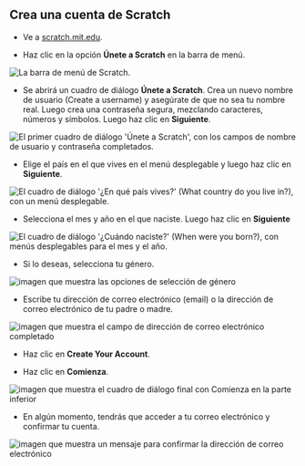## Crea una cuenta de Scratch

- Ve a [scratch.mit.edu](https://scratch.mit.edu).

- Haz clic en la opción **Únete a Scratch** en la barra de menú.

![La barra de menú de Scratch.](images/join.png)

- Se abrirá un cuadro de diálogo **Únete a Scratch**. Crea un nuevo nombre de usuario (Create a username) y asegúrate de que no sea tu nombre real. Luego crea una contraseña segura, mezclando caracteres, números y símbolos. Luego haz clic en **Siguiente**.

![El primer cuadro de diálogo 'Únete a Scratch', con los campos de nombre de usuario y contraseña completados.](images/username.png)

- Elige el país en el que vives en el menú desplegable y luego haz clic en **Siguiente**.

![El cuadro de diálogo '¿En qué país vives?' (What country do you live in?), con un menú desplegable.](images/country.png)

- Selecciona el mes y año en el que naciste. Luego haz clic en **Siguiente**

![El cuadro de diálogo '¿Cuándo naciste?' (When were you born?), con menús desplegables para el mes y el año.](images/age.png)

- Si lo deseas, selecciona tu género.

![imagen que muestra las opciones de selección de género](images/gender.png)

- Escribe tu dirección de correo electrónico (email) o la dirección de correo electrónico de tu padre o madre.

![imagen que muestra el campo de dirección de correo electrónico completado](images/email.png)

- Haz clic en **Create Your Account**.

- Haz clic en **Comienza**.

![imagen que muestra el cuadro de diálogo final con Comienza en la parte inferior](images/start.png)

- En algún momento, tendrás que acceder a tu correo electrónico y confirmar tu cuenta.

![imagen que muestra un mensaje para confirmar la dirección de correo electrónico](images/confirm.png)



